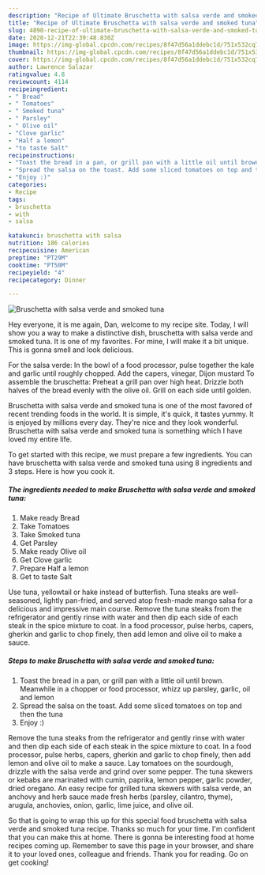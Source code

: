 ```yaml
---
description: "Recipe of Ultimate Bruschetta with salsa verde and smoked tuna"
title: "Recipe of Ultimate Bruschetta with salsa verde and smoked tuna"
slug: 4890-recipe-of-ultimate-bruschetta-with-salsa-verde-and-smoked-tuna
date: 2020-12-21T22:39:48.830Z
image: https://img-global.cpcdn.com/recipes/8f47d56a1ddebc1d/751x532cq70/bruschetta-with-salsa-verde-and-smoked-tuna-recipe-main-photo.jpg
thumbnail: https://img-global.cpcdn.com/recipes/8f47d56a1ddebc1d/751x532cq70/bruschetta-with-salsa-verde-and-smoked-tuna-recipe-main-photo.jpg
cover: https://img-global.cpcdn.com/recipes/8f47d56a1ddebc1d/751x532cq70/bruschetta-with-salsa-verde-and-smoked-tuna-recipe-main-photo.jpg
author: Lawrence Salazar
ratingvalue: 4.8
reviewcount: 4114
recipeingredient:
- " Bread"
- " Tomatoes"
- " Smoked tuna"
- " Parsley"
- " Olive oil"
- "Clove garlic"
- "Half a lemon"
- "to taste Salt"
recipeinstructions:
- "Toast the bread in a pan, or grill pan with a little oil until brown. Meanwhile in a chopper or food processor, whizz up parsley, garlic, oil and lemon"
- "Spread the salsa on the toast. Add some sliced tomatoes on top and then the tuna"
- "Enjoy :)"
categories:
- Recipe
tags:
- bruschetta
- with
- salsa

katakunci: bruschetta with salsa 
nutrition: 186 calories
recipecuisine: American
preptime: "PT29M"
cooktime: "PT50M"
recipeyield: "4"
recipecategory: Dinner

---
```



![Bruschetta with salsa verde and smoked tuna](https://img-global.cpcdn.com/recipes/8f47d56a1ddebc1d/751x532cq70/bruschetta-with-salsa-verde-and-smoked-tuna-recipe-main-photo.jpg)

Hey everyone, it is me again, Dan, welcome to my recipe site. Today, I will show you a way to make a distinctive dish, bruschetta with salsa verde and smoked tuna. It is one of my favorites. For mine, I will make it a bit unique. This is gonna smell and look delicious.

For the salsa verde: In the bowl of a food processor, pulse together the kale and garlic until roughly chopped. Add the capers, vinegar, Dijon mustard To assemble the bruschetta: Preheat a grill pan over high heat. Drizzle both halves of the bread evenly with the olive oil. Grill on each side until golden.

Bruschetta with salsa verde and smoked tuna is one of the most favored of recent trending foods in the world. It is simple, it's quick, it tastes yummy. It is enjoyed by millions every day. They're nice and they look wonderful. Bruschetta with salsa verde and smoked tuna is something which I have loved my entire life.


To get started with this recipe, we must prepare a few ingredients. You can have bruschetta with salsa verde and smoked tuna using 8 ingredients and 3 steps. Here is how you cook it.

<!--inarticleads1-->

##### The ingredients needed to make Bruschetta with salsa verde and smoked tuna:

1. Make ready  Bread
1. Take  Tomatoes
1. Take  Smoked tuna
1. Get  Parsley
1. Make ready  Olive oil
1. Get Clove garlic
1. Prepare Half a lemon
1. Get to taste Salt


Use tuna, yellowtail or hake instead of butterfish. Tuna steaks are well-seasoned, lightly pan-fried, and served atop fresh-made mango salsa for a delicious and impressive main course. Remove the tuna steaks from the refrigerator and gently rinse with water and then dip each side of each steak in the spice mixture to coat. In a food processor, pulse herbs, capers, gherkin and garlic to chop finely, then add lemon and olive oil to make a sauce. 

<!--inarticleads2-->

##### Steps to make Bruschetta with salsa verde and smoked tuna:

1. Toast the bread in a pan, or grill pan with a little oil until brown. Meanwhile in a chopper or food processor, whizz up parsley, garlic, oil and lemon
1. Spread the salsa on the toast. Add some sliced tomatoes on top and then the tuna
1. Enjoy :)


Remove the tuna steaks from the refrigerator and gently rinse with water and then dip each side of each steak in the spice mixture to coat. In a food processor, pulse herbs, capers, gherkin and garlic to chop finely, then add lemon and olive oil to make a sauce. Lay tomatoes on the sourdough, drizzle with the salsa verde and grind over some pepper. The tuna skewers or kebabs are marinated with cumin, paprika, lemon pepper, garlic powder, dried oregano. An easy recipe for grilled tuna skewers with salsa verde, an anchovy and herb sauce made fresh herbs (parsley, cilantro, thyme), arugula, anchovies, onion, garlic, lime juice, and olive oil. 

So that is going to wrap this up for this special food bruschetta with salsa verde and smoked tuna recipe. Thanks so much for your time. I'm confident that you can make this at home. There is gonna be interesting food at home recipes coming up. Remember to save this page in your browser, and share it to your loved ones, colleague and friends. Thank you for reading. Go on get cooking!
